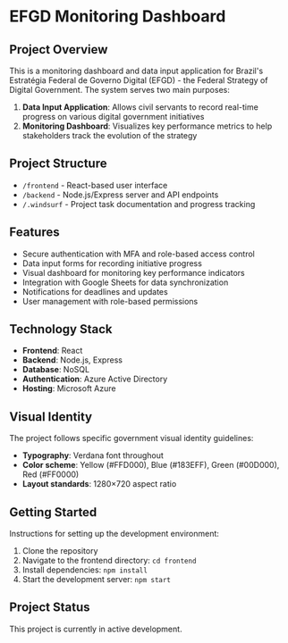 # EFGD Monitoring Dashboard

## Project Overview
This is a monitoring dashboard and data input application for Brazil's Estratégia Federal de Governo Digital (EFGD) - the Federal Strategy of Digital Government. The system serves two main purposes:

1. **Data Input Application**: Allows civil servants to record real-time progress on various digital government initiatives
2. **Monitoring Dashboard**: Visualizes key performance metrics to help stakeholders track the evolution of the strategy

## Project Structure
- `/frontend` - React-based user interface
- `/backend` - Node.js/Express server and API endpoints
- `/.windsurf` - Project task documentation and progress tracking

## Features
- Secure authentication with MFA and role-based access control
- Data input forms for recording initiative progress
- Visual dashboard for monitoring key performance indicators
- Integration with Google Sheets for data synchronization
- Notifications for deadlines and updates
- User management with role-based permissions

## Technology Stack
- **Frontend**: React
- **Backend**: Node.js, Express
- **Database**: NoSQL
- **Authentication**: Azure Active Directory
- **Hosting**: Microsoft Azure

## Visual Identity
The project follows specific government visual identity guidelines:
- **Typography**: Verdana font throughout
- **Color scheme**: Yellow (#FFD000), Blue (#183EFF), Green (#00D000), Red (#FF0000)
- **Layout standards**: 1280×720 aspect ratio

## Getting Started
Instructions for setting up the development environment:

1. Clone the repository
2. Navigate to the frontend directory: `cd frontend`
3. Install dependencies: `npm install`
4. Start the development server: `npm start`

## Project Status
This project is currently in active development.
